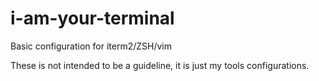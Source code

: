 # i-am-your-terminal
Basic configuration for iterm2/ZSH/vim

These is not intended to be a guideline, it is just my tools configurations.
